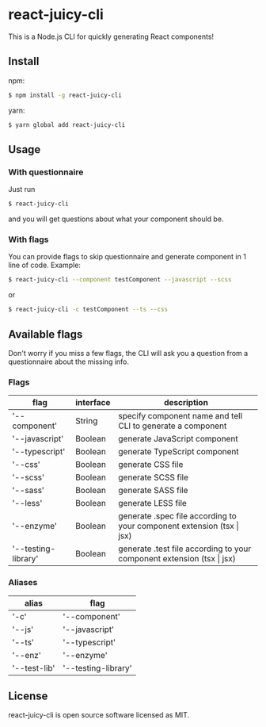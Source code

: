 # react-juicy-cli

This is a Node.js CLI for quickly generating React components!

## Install

npm:

```bash
$ npm install -g react-juicy-cli
```

yarn:

```bash
$ yarn global add react-juicy-cli
```

## Usage

### With questionnaire

Just run

```bash
$ react-juicy-cli
```

and you will get questions about what your component should be.

### With flags

You can provide flags to skip questionnaire and generate component in 1 line of code. Example:

```bash
$ react-juicy-cli --component testComponent --javascript --scss
```

or

```bash
$ react-juicy-cli -c testComponent --ts --css
```

## Available flags

Don't worry if you miss a few flags, the CLI will ask you a question from a questionnaire about the missing info.

### Flags

| flag                | interface | description                                                            |
| ------------------- | --------- | ---------------------------------------------------------------------- |
| '--component'       | String    | specify component name and tell CLI to generate a component            |
| '--javascript'      | Boolean   | generate JavaScript component                                          |
| '--typescript'      | Boolean   | generate TypeScript component                                          |
| '--css'             | Boolean   | generate CSS file                                                      |
| '--scss'            | Boolean   | generate SCSS file                                                     |
| '--sass'            | Boolean   | generate SASS file                                                     |
| '--less'            | Boolean   | generate LESS file                                                     |
| '--enzyme'          | Boolean   | generate .spec file according to your component extension (tsx \| jsx) |
| '--testing-library' | Boolean   | generate .test file according to your component extension (tsx \| jsx) |

### Aliases

| alias        | flag                |
| ------------ | ------------------- |
| '-c'         | '--component'       |
| '--js'       | '--javascript'      |
| '--ts'       | '--typescript'      |
| '--enz'      | '--enzyme'          |
| '--test-lib' | '--testing-library' |

## License

react-juicy-cli is open source software licensed as MIT.
